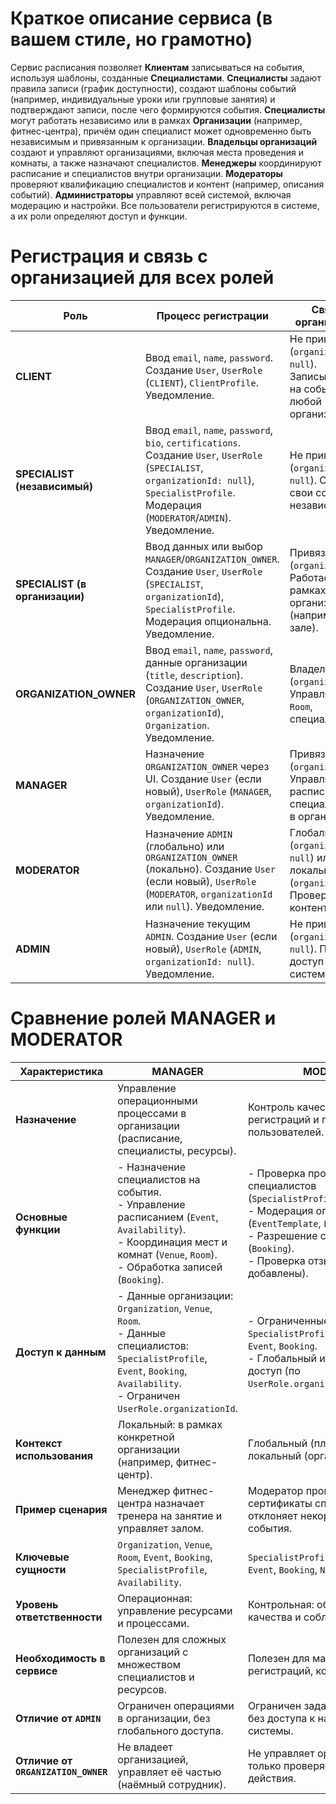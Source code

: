 # Краткое описание сервиса (в вашем стиле, но грамотно)
Сервис расписания позволяет **Клиентам** записываться на события, используя шаблоны, созданные **Специалистами**. **Специалисты** задают правила записи (график доступности), создают шаблоны событий (например, индивидуальные уроки или групповые занятия) и подтверждают записи, после чего формируются события. **Специалисты** могут работать независимо или в рамках **Организации** (например, фитнес-центра), причём один специалист может одновременно быть независимым и привязанным к организации. **Владельцы организаций** создают и управляют организациями, включая места проведения и комнаты, а также назначают специалистов. **Менеджеры** координируют расписание и специалистов внутри организации. **Модераторы** проверяют квалификацию специалистов и контент (например, описания событий). **Администраторы** управляют всей системой, включая модерацию и настройки. Все пользователи регистрируются в системе, а их роли определяют доступ и функции.


# Регистрация и связь с организацией для всех ролей

| Роль                           | Процесс регистрации                                                                                                                                                                               | Связь с организацией                                                                     | Кто регистрирует                                   |
| ------------------------------ | ------------------------------------------------------------------------------------------------------------------------------------------------------------------------------------------------- | ---------------------------------------------------------------------------------------- | -------------------------------------------------- |
| **CLIENT**                     | Ввод `email`, `name`, `password`. Создание `User`, `UserRole` (`CLIENT`), `ClientProfile`. Уведомление.                                                                                           | Не привязан (`organizationId: null`). Записывается на события в любой организации.       | Сам пользователь через UI.                         |
| **SPECIALIST (независимый)**   | Ввод `email`, `name`, `password`, `bio`, `certifications`. Создание `User`, `UserRole` (`SPECIALIST`, `organizationId: null`), `SpecialistProfile`. Модерация (`MODERATOR`/`ADMIN`). Уведомление. | Не привязан (`organizationId: null`). Создаёт свои события независимо.                   | Сам пользователь, модерация `MODERATOR`/`ADMIN`.   |
| **SPECIALIST (в организации)** | Ввод данных или выбор `MANAGER`/`ORGANIZATION_OWNER`. Создание `User`, `UserRole` (`SPECIALIST`, `organizationId`), `SpecialistProfile`. Модерация опциональна. Уведомление.                      | Привязан (`organizationId`). Работает в рамках организации (например, в её зале).        | Сам пользователь, `MANAGER`, `ORGANIZATION_OWNER`. |
| **ORGANIZATION_OWNER**         | Ввод `email`, `name`, `password`, данные организации (`title`, `description`). Создание `User`, `UserRole` (`ORGANIZATION_OWNER`, `organizationId`), `Organization`. Уведомление.                 | Владелец (`organizationId`). Управляет `Venue`, `Room`, специалистами.                   | Сам пользователь через UI.                         |
| **MANAGER**                    | Назначение `ORGANIZATION_OWNER` через UI. Создание `User` (если новый), `UserRole` (`MANAGER`, `organizationId`). Уведомление.                                                                    | Привязан (`organizationId`). Управляет расписанием, специалистами в организации.         | `ORGANIZATION_OWNER` через UI.                     |
| **MODERATOR**                  | Назначение `ADMIN` (глобально) или `ORGANIZATION_OWNER` (локально). Создание `User` (если новый), `UserRole` (`MODERATOR`, `organizationId` или `null`). Уведомление.                             | Глобальный (`organizationId: null`) или локальный (`organizationId`). Проверяет контент. | `ADMIN` или `ORGANIZATION_OWNER`.                  |
| **ADMIN**                      | Назначение текущим `ADMIN`. Создание `User` (если новый), `UserRole` (`ADMIN`, `organizationId: null`). Уведомление.                                                                              | Не привязан (`organizationId: null`). Полный доступ к системе.                           | Текущий `ADMIN` через UI.                          |

# Сравнение ролей MANAGER и MODERATOR

| Характеристика                      | MANAGER                                                                                                                                                                             | MODERATOR                                                                                                                                                                                                                 |
| ----------------------------------- | ----------------------------------------------------------------------------------------------------------------------------------------------------------------------------------- | ------------------------------------------------------------------------------------------------------------------------------------------------------------------------------------------------------------------------- |
| **Назначение**                      | Управление операционными процессами в организации (расписание, специалисты, ресурсы).                                                                                               | Контроль качества контента, регистраций и поведения пользователей.                                                                                                                                                        |
| **Основные функции**                | - Назначение специалистов на события.<br>- Управление расписанием (`Event`, `Availability`).<br>- Координация мест и комнат (`Venue`, `Room`).<br>- Обработка записей (`Booking`).  | - Проверка профилей специалистов (`SpecialistProfile.certifications`).<br>- Модерация описаний событий (`EventTemplate`, `Event`).<br>- Разрешение споров по записям (`Booking`).<br>- Проверка отзывов (если добавлены). |
| **Доступ к данным**                 | - Данные организации: `Organization`, `Venue`, `Room`.<br>- Данные специалистов: `SpecialistProfile`, `Event`, `Booking`, `Availability`.<br>- Ограничен `UserRole.organizationId`. | - Ограниченные сущности: `SpecialistProfile`, `EventTemplate`, `Event`, `Booking`.<br>- Глобальный или локальный доступ (по `UserRole.organizationId`).                                                                   |
| **Контекст использования**          | Локальный: в рамках конкретной организации (например, фитнес-центр).                                                                                                                | Глобальный (платформа) или локальный (организация).                                                                                                                                                                       |
| **Пример сценария**                 | Менеджер фитнес-центра назначает тренера на занятие и управляет залом.                                                                                                              | Модератор проверяет сертификаты специалиста или отклоняет некорректное описание события.                                                                                                                                  |
| **Ключевые сущности**               | `Organization`, `Venue`, `Room`, `Event`, `Booking`, `SpecialistProfile`, `Availability`.                                                                                           | `SpecialistProfile`, `EventTemplate`, `Event`, `Booking`, `Notification`.                                                                                                                                                 |
| **Уровень ответственности**         | Операционная: управление ресурсами и процессами.                                                                                                                                    | Контрольная: обеспечение качества и соблюдения правил.                                                                                                                                                                    |
| **Необходимость в сервисе**         | Полезен для сложных организаций с множеством специалистов и ресурсов.                                                                                                               | Полезен для массовой модерации регистраций, контента или споров.                                                                                                                                                          |
| **Отличие от `ADMIN`**              | Ограничен операциями в организации, без глобального доступа.                                                                                                                        | Ограничен задачами модерации, без доступа к настройкам системы.                                                                                                                                                           |
| **Отличие от `ORGANIZATION_OWNER`** | Не владеет организацией, управляет её частью (наёмный сотрудник).                                                                                                                   | Не управляет организацией, только проверяет контент или действия.                                                                                                                                                         |